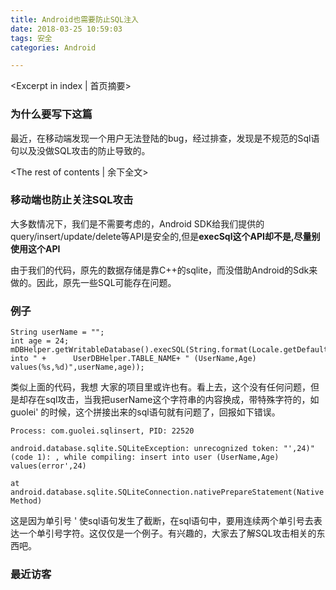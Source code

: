 ```yaml
---
title: Android也需要防止SQL注入
date: 2018-03-25 10:59:03
tags: 安全
categories: Android

---
```

<Excerpt in index | 首页摘要>
### 为什么要写下这篇

最近，在移动端发现一个用户无法登陆的bug，经过排查，发现是不规范的Sql语句以及没做SQL攻击的防止导致的。

<!-- more -->
<The rest of contents | 余下全文>

### 移动端也防止关注SQL攻击

大多数情况下，我们是不需要考虑的，Android SDK给我们提供的query/insert/update/delete等API是安全的,但是**execSql这个API却不是,尽量别使用这个API**

由于我们的代码，原先的数据存储是靠C++的sqlite，而没借助Android的Sdk来做的。因此，原先一些SQL可能存在问题。

### 例子

```
String userName = "";
int age = 24;
mDBHelper.getWritableDatabase().execSQL(String.format(Locale.getDefault(),"insert into " + 		UserDBHelper.TABLE_NAME+ " (UserName,Age) values(%s,%d)",userName,age));
```

类似上面的代码，我想 大家的项目里或许也有。看上去，这个没有任何问题，但是却存在sql攻击，当我把userName这个字符串的内容换成，带特殊字符的，如 guolei' 的时候，这个拼接出来的sql语句就有问题了，回报如下错误。

```
Process: com.guolei.sqlinsert, PID: 22520
                                                                      android.database.sqlite.SQLiteException: unrecognized token: "',24)" (code 1): , while compiling: insert into user (UserName,Age) values(error',24)
                                                                          at android.database.sqlite.SQLiteConnection.nativePrepareStatement(Native Method)
```

这是因为单引号 ' 使sql语句发生了截断，在sql语句中，要用连续两个单引号去表达一个单引号字符。这仅仅是一个例子。有兴趣的，大家去了解SQL攻击相关的东西吧。


### 最近访客
<ul class="ds-recent-visitors" data-num-items="46" data-avatar-size="40"></ul>